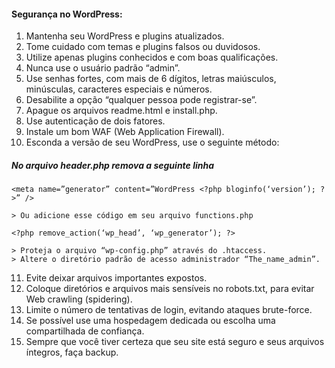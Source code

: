 #### Segurança no WordPress:

1. Mantenha seu WordPress e plugins atualizados.
2. Tome cuidado com temas e plugins falsos ou duvidosos.
3. Utilize apenas plugins conhecidos e com boas qualificações.
4. Nunca use o usuário padrão “admin”.
5. Use senhas fortes, com mais de 6 dígitos, letras maiúsculos, minúsculas, caracteres especiais e números.
6. Desabilite a opção “qualquer pessoa pode registrar-se”.
7. Apague os arquivos readme.html e install.php.
8. Use autenticação de dois fatores.
9. Instale um bom WAF (Web Application Firewall).
10. Esconda a versão de seu WordPress, use o seguinte método:

##### No arquivo header.php remova a seguinte linha
```
<meta name=”generator” content=”WordPress <?php bloginfo(‘version’); ?>” />

> Ou adicione esse código em seu arquivo functions.php

<?php remove_action(‘wp_head’, ‘wp_generator’); ?>

> Proteja o arquivo “wp-config.php” através do .htaccess.
> Altere o diretório padrão de acesso administrador “The_name_admin”.
```
11. Evite deixar arquivos importantes expostos.
12. Coloque diretórios e arquivos mais sensíveis no robots.txt, para evitar Web crawling (spidering).
13. Limite o número de tentativas de login, evitando ataques brute-force.
15. Se possível use uma hospedagem dedicada ou escolha uma compartilhada de confiança.
16. Sempre que você tiver certeza que seu site está seguro e seus arquivos íntegros, faça backup.
